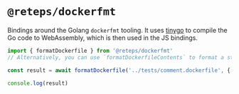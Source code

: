 # `@reteps/dockerfmt`

Bindings around the Golang `dockerfmt` tooling. It uses [tinygo](https://github.com/tinygo-org/tinygo) to compile the Go code to WebAssembly, which is then used in the JS bindings.


```js
import { formatDockerfile } from '@reteps/dockerfmt'
// Alternatively, you can use `formatDockerfileContents` to format a string instead of a file.

const result = await formatDockerfile('../tests/comment.dockerfile', { indent: 4, trailingNewline: true })

console.log(result)
```
